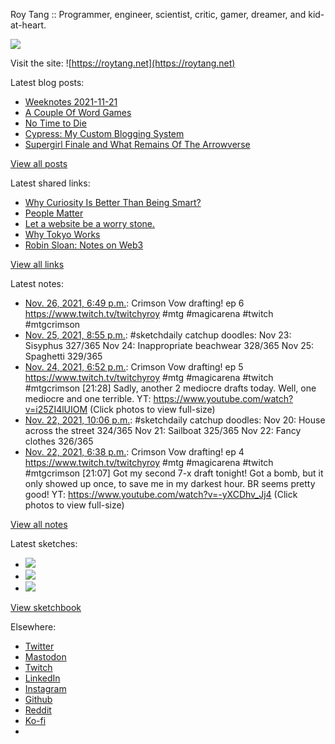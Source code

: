 Roy Tang :: Programmer, engineer, scientist, critic, gamer, dreamer, and kid-at-heart.

![](https://roytang.net/static/img/profile.jpg)

Visit the site: ![https://roytang.net](https://roytang.net)

Latest blog posts:

- [Weeknotes 2021-11-21](https://roytang.net/2021/11/weeknotes-11-21/)
- [A Couple Of Word Games](https://roytang.net/2021/11/couple-word-games/)
- [No Time to Die](https://roytang.net/2021/11/no-time-to-die/)
- [Cypress: My Custom Blogging System](https://roytang.net/2021/11/cypress/)
- [Supergirl Finale and What Remains Of The Arrowverse](https://roytang.net/2021/11/supergirl-finale-arrowverse/)

[View all posts](https://roytang.net/blog)

Latest shared links:

- [Why Curiosity Is Better Than Being Smart?](https://roytang.net/2021/11/why-curiosity-is-better-than-being-smart/)
- [People Matter](https://roytang.net/2021/11/caaa3232e05b65b6eb2891e18bb5a127/)
- [Let a website be a worry stone.](https://roytang.net/2021/11/let-a-website-be-a-worry-stone/)
- [Why Tokyo Works](https://roytang.net/2021/11/why-tokyo-works/)
- [Robin Sloan: Notes on Web3](https://roytang.net/2021/11/10809c364f1dd42fcd491152765e682b/)

[View all links](https://roytang.net/links)

Latest notes:

- [Nov. 26, 2021, 6:49 p.m.](https://roytang.net/2021/11/1464184415102373888/): Crimson Vow drafting! ep 6 https://www.twitch.tv/twitchyroy #mtg #magicarena #twitch #mtgcrimson
- [Nov. 25, 2021, 8:55 p.m.](https://roytang.net/2021/11/fbcf6be3318da8ea9c6b9f2242fdace8/): #sketchdaily catchup doodles: Nov 23: Sisyphus 327/365 Nov 24: Inappropriate beachwear 328/365 Nov 25: Spaghetti 329/365
- [Nov. 24, 2021, 6:52 p.m.](https://roytang.net/2021/11/1463460631722573826/): Crimson Vow drafting! ep 5 https://www.twitch.tv/twitchyroy #mtg #magicarena #twitch #mtgcrimson [21:28] Sadly, another 2 mediocre drafts today. Well, one mediocre and one terrible. YT: https://www.youtube.com/watch?v=i25ZI4lUIOM (Click photos to view full-size)
- [Nov. 22, 2021, 10:06 p.m.](https://roytang.net/2021/11/9a2001438ebf04000c6ba08332e099d8/): #sketchdaily catchup doodles: Nov 20: House across the street 324/365 Nov 21: Sailboat 325/365 Nov 22: Fancy clothes 326/365
- [Nov. 22, 2021, 6:38 p.m.](https://roytang.net/2021/11/1462732224466501635/): Crimson Vow drafting! ep 4 https://www.twitch.tv/twitchyroy #mtg #magicarena #twitch #mtgcrimson [21:07] Got my second 7-x draft tonight! Got a bomb, but it only showed up once, to save me in my darkest hour. BR seems pretty good! YT: https://www.youtube.com/watch?v=-yXCDhv_Jj4 (Click photos to view full-size)

[View all notes](https://roytang.net/notes)

Latest sketches:


- ![](https://roytang.net/media/cache/37/a9/37a9e47e5c75d3e875603e6c4848f8f5.jpg)
- ![](https://roytang.net/media/cache/31/f6/31f61892547fc596546c54f7087765d9.jpg)
- ![](https://roytang.net/media/cache/68/b6/68b60af032c33165ff9f090aae9f46fe.jpg)

[View sketchbook](https://roytang.net/albums/sketchbook)


Elsewhere:

- [Twitter](https://twitter.com/roytang)
- [Mastodon](https://mastodon.technology/@roytang)
- [Twitch](https://twitch.tv/twitchyroy)
- [LinkedIn](https://www.linkedin.com/in/roytang)
- [Instagram](https://instagram.com/roytang0400)
- [Github](https://github.com/roytang)
- [Reddit](https://reddit.com/u/hungryroy)
- [Ko-fi](https://ko-fi.com/roytang)
- [](mailto:hello@roytang.net)